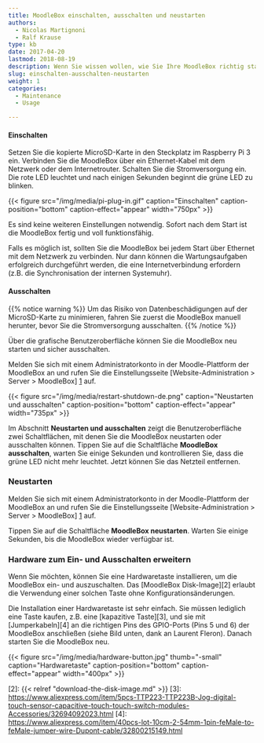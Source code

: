```yaml
---
title: MoodleBox einschalten, ausschalten und neustarten
authors:
  - Nicolas Martignoni
  - Ralf Krause
type: kb
date: 2017-04-20
lastmod: 2018-08-19
description: Wenn Sie wissen wollen, wie Sie Ihre MoodleBox richtig starten, stoppen oder neu starten können, finden Sie hier die gewünschten Informationen
slug: einschalten-ausschalten-neustarten
weight: 1
categories:
  - Maintenance
  - Usage

---
```

#### Einschalten

Setzen Sie die kopierte MicroSD-Karte in den Steckplatz im Raspberry Pi 3 ein. Verbinden Sie die MoodleBox über ein Ethernet-Kabel mit dem Netzwerk oder dem Internetrouter. Schalten Sie die Stromversorgung ein. Die rote LED leuchtet und nach einigen Sekunden beginnt die grüne LED zu blinken.

{{< figure src="/img/media/pi-plug-in.gif" caption="Einschalten" caption-position="bottom" caption-effect="appear" width="750px" >}}

Es sind keine weiteren Einstellungen notwendig. Sofort nach dem Start ist die MoodleBox fertig und voll funktionsfähig.

Falls es möglich ist, sollten Sie die MoodleBox bei jedem Start über Ethernet mit dem Netzwerk zu verbinden. Nur dann können die Wartungsaufgaben erfolgreich durchgeführt werden, die eine Internetverbindung erfordern (z.B. die Synchronisation der internen Systemuhr).

#### Ausschalten

{{% notice warning %}}
Um das Risiko von Datenbeschädigungen auf der MicroSD-Karte zu minimieren, fahren Sie zuerst die MoodleBox manuell herunter, bevor Sie die Stromversorgung ausschalten.
{{% /notice %}}

Über die grafische Benutzeroberfläche können Sie die MoodleBox neu starten und sicher ausschalten.

Melden Sie sich mit einem Administratorkonto in der Moodle-Plattform der MoodleBox an und rufen Sie die Einstellungsseite [Website-Administration > Server > MoodleBox] [1] auf.

{{< figure src="/img/media/restart-shutdown-de.png" caption="Neustarten und ausschalten" caption-position="bottom" caption-effect="appear" width="735px" >}}

Im Abschnitt __Neustarten und ausschalten__ zeigt die Benutzeroberfläche zwei Schaltflächen, mit denen Sie die MoodleBox neustarten oder ausschalten können. Tippen Sie auf die Schaltfläche __MoodleBox ausschalten__, warten Sie einige Sekunden und kontrollieren Sie, dass die grüne LED nicht mehr leuchtet. Jetzt können Sie das Netzteil entfernen.

### Neustarten

Melden Sie sich mit einem Administratorkonto in der Moodle-Plattform der MoodleBox an und rufen Sie die Einstellungsseite [Website-Administration > Server > MoodleBox] [1] auf.

Tippen Sie auf die Schaltfläche __MoodleBox neustarten__. Warten Sie einige Sekunden, bis die MoodleBox wieder verfügbar ist.

### Hardware zum Ein- und Ausschalten erweitern

Wenn Sie möchten, können Sie eine Hardwaretaste installieren, um die MoodleBox ein- und auszuschalten. Das [MoodleBox Disk-Image][2] erlaubt die Verwendung einer solchen Taste ohne Konfigurationsänderungen.

Die Installation einer Hardwaretaste ist sehr einfach. Sie müssen lediglich eine Taste kaufen, z.B. eine [kapazitive Taste][3], und sie mit [Jumperkabeln][4] an die richtigen Pins des GPIO-Ports (Pins 5 und 6) der MoodleBox anschließen (siehe Bild unten, dank an Laurent Fleron). Danach starten Sie die MoodleBox neu.

{{< figure src="/img/media/hardware-button.jpg" thumb="-small" caption="Hardwaretaste" caption-position="bottom" caption-effect="appear" width="400px" >}}

 [1]: http://moodlebox.home/admin/tool/moodlebox/index.php
 [2]: {{< relref "download-the-disk-image.md" >}}
 [3]: https://www.aliexpress.com/item/5pcs-TTP223-TTP223B-Jog-digital-touch-sensor-capacitive-touch-touch-switch-modules-Accessories/32694092023.html
 [4]: https://www.aliexpress.com/item/40pcs-lot-10cm-2-54mm-1pin-feMale-to-feMale-jumper-wire-Dupont-cable/32800215149.html
